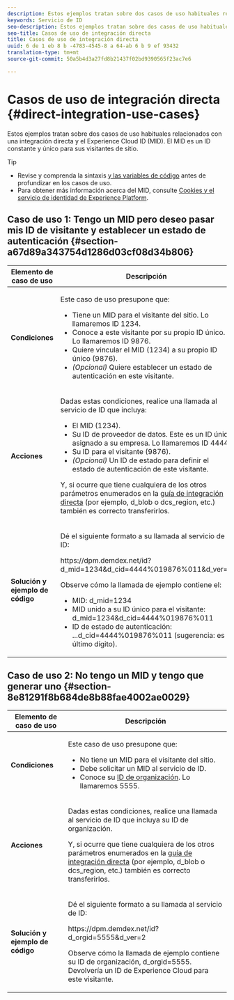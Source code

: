 ```yaml
---
description: Estos ejemplos tratan sobre dos casos de uso habituales relacionados con una integración directa y el Experience Cloud ID (MID). El MID es un ID constante y único para sus visitantes de sitio.
keywords: Servicio de ID
seo-description: Estos ejemplos tratan sobre dos casos de uso habituales relacionados con una integración directa y el Experience Cloud ID (MID). El MID es un ID constante y único para sus visitantes de sitio.
seo-title: Casos de uso de integración directa
title: Casos de uso de integración directa
uuid: 6 de 1 eb 8 b -4783-4545-8 a 64-ab 6 b 9 ef 93432
translation-type: tm+mt
source-git-commit: 50a5b4d3a27fd8b21437f02bd9390565f23ac7e6

---
```



# Casos de uso de integración directa {#direct-integration-use-cases}

Estos ejemplos tratan sobre dos casos de uso habituales relacionados con una integración directa y el Experience Cloud ID (MID). El MID es un ID constante y único para sus visitantes de sitio.

>[!TIP]
>
>* Revise y comprenda la sintaxis [y las variables de código](../implementation-guides/direct-integration.md#concept-4cd3206a84bb4687af0b312ae09648b9) antes de profundizar en los casos de uso.
>* Para obtener más información acerca del MID, consulte [Cookies y el servicio de identidad de Experience Platform](../introduction/cookies.md).
>



## Caso de uso 1: Tengo un MID pero deseo pasar mis ID de visitante y establecer un estado de autenticación {#section-a67d89a343754d1286d03cf08d34b806}

<table id="table_DA8840FCB51541109FE6DF20430E8924"> 
 <thead> 
  <tr> 
   <th colname="col1" class="entry"> Elemento de caso de uso </th> 
   <th colname="col2" class="entry"> Descripción </th> 
  </tr> 
 </thead>
 <tbody> 
  <tr> 
   <td colname="col1"> <p> <b>Condiciones</b> </p> </td> 
   <td colname="col2"> <p>Este caso de uso presupone que: </p> 
    <ul id="ul_F20231F83EE84889B78971A64E758757"> 
     <li id="li_20F3E96493724CD2BAF4B20AEE5CBF23">Tiene un MID para el visitante del sitio. Lo llamaremos ID 1234. </li> 
     <li id="li_A358C58CC58C4FCBB7250F5ED108AA71">Conoce a este visitante por su propio ID único. Lo llamaremos ID 9876. </li> 
     <li id="li_D93CE7182EBE4927A5C7A0BF414C03BC">Quiere vincular el MID (1234) a su propio ID único (9876). </li> 
     <li id="li_4611146E56624C2AB647733487A3F046"> <i>(Opcional)</i> Quiere establecer un estado de autenticación en este visitante. </li> 
    </ul> </td> 
  </tr> 
  <tr> 
   <td colname="col1"> <p> <b>Acciones</b> </p> </td> 
   <td colname="col2"> <p>Dadas estas condiciones, realice una llamada al servicio de ID que incluya: </p> 
    <ul id="ul_9ECB1A65266644E89E949C57D202D5A4"> 
     <li id="li_10A6F5A9C54D44A08F4F2E405E6019E2">El MID (1234). </li> 
     <li id="li_4869572B40E54C54B88A2474DAC475A8">Su ID de proveedor de datos. Este es un ID único asignado a su empresa. Lo llamaremos ID 4444. </li> 
     <li id="li_05C8ED47488C4E289D84093127EC7B19">Su ID para el visitante (9876). </li> 
     <li id="li_3D1556AD18C843828A362CC604A9F76B"> <i>(Opcional)</i> Un ID de estado para definir el estado de autenticación de este visitante. </li> 
    </ul> <p>Y, si ocurre que tiene cualquiera de los otros parámetros enumerados en la <a href="../implementation-guides/direct-integration.md#concept-4cd3206a84bb4687af0b312ae09648b9" format="dita" scope="local"> guía de integración directa</a> (por ejemplo,<span class="codeph"> d_blob</span> o <span class="codeph">dcs_region</span>, etc.) también es correcto transferirlos.  </p> </td> 
  </tr> 
  <tr> 
   <td colname="col1"> <p> <b>Solución y ejemplo de código</b> </p> </td> 
   <td colname="col2"> <p>Dé el siguiente formato a su llamada al servicio de ID: </p> <p> <span class="codeph">https://dpm.demdex.net/id?d_mid=1234&amp;d_cid=4444%019876%011&amp;d_ver=2</span> </p> <p>Observe cómo la llamada de ejemplo contiene el: </p> 
    <ul id="ul_0667FBFD8D3C46BDBD027F484691EC97"> 
     <li id="li_FAB1FAE703DB48D1A32EE72684028964">MID: <span class="codeph">d_mid=1234</span> </li> 
     <li id="li_C97B74FF444F4BB4B4A5CB1CBBE52249">MID unido a su ID único para el visitante: <span class="codeph">d_mid=1234&amp;d_cid=4444%019876%011</span> </li> 
     <li id="li_D428DBF765234DD78DDF152C5EE8AB69">ID de estado de autenticación: <span class="codeph">...d_cid=4444%019876%011</span> (sugerencia: es el último dígito). </li> 
    </ul> </td> 
  </tr> 
 </tbody> 
</table>

## Caso de uso 2: No tengo un MID y tengo que generar uno {#section-8e81291f8b684de8b88fae4002ae0029}

<table id="table_666A92693F8A413096DF6A64770C1141"> 
 <thead> 
  <tr> 
   <th colname="col1" class="entry"> Elemento de caso de uso </th> 
   <th colname="col2" class="entry"> Descripción </th> 
  </tr> 
 </thead>
 <tbody> 
  <tr> 
   <td colname="col1"> <p> <b>Condiciones</b> </p> </td> 
   <td colname="col2"> <p>Este caso de uso presupone que: </p> 
    <ul id="ul_BF3BD821907B46A4B2EFA63146D35722"> 
     <li id="li_E658AE0671D14558B65FDD8992F25996">No tiene un MID para el visitante del sitio. </li> 
     <li id="li_28A48BB3F71C4E4297F95A2D3E10AD7B">Debe solicitar un MID al servicio de ID. </li> 
     <li id="li_E2C306B9308D41E5BFE2F23EF48F5A41">Conoce su <a href="../reference/requirements.md#section-a02f537129a64ffbb690d5738d360c26" format="dita" scope="local">ID de organización</a>. Lo llamaremos 5555. </li> 
    </ul> </td> 
  </tr> 
  <tr> 
   <td colname="col1"> <p> <b>Acciones</b> </p> </td> 
   <td colname="col2"> <p>Dadas estas condiciones, realice una llamada al servicio de ID que incluya su ID de organización. </p> <p>Y, si ocurre que tiene cualquiera de los otros parámetros enumerados en la <a href="../implementation-guides/direct-integration.md#concept-4cd3206a84bb4687af0b312ae09648b9" format="dita" scope="local"> guía de integración directa</a> (por ejemplo,<span class="codeph"> d_blob</span> o <span class="codeph">dcs_region</span>, etc.) también es correcto transferirlos.  </p> </td> 
  </tr> 
  <tr> 
   <td colname="col1"> <p> <b>Solución y ejemplo de código</b> </p> </td> 
   <td colname="col2"> <p>Dé el siguiente formato a su llamada al servicio de ID: </p> <p> <span class="codeph">https://dpm.demdex.net/id?d_orgid=5555&amp;d_ver=2</span> </p> <p>Observe cómo la llamada de ejemplo contiene su ID de organización, <span class="codeph">d_orgid=5555</span>. Devolvería un ID de <span class="keyword">Experience Cloud</span> para este visitante. </p> </td> 
  </tr> 
 </tbody> 
</table>

